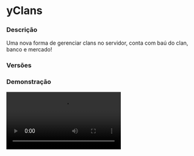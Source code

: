 # yClans
<secondary-label ref="rankup"/>

### Descrição
Uma nova forma de gerenciar clans no servidor, conta com baú do clan, banco e mercado!

### Versões
<secondary-label ref="1.8"/>
<secondary-label ref="1.9"/>
<secondary-label ref="1.10"/>
<secondary-label ref="1.11"/>
<secondary-label ref="1.12"/>
<secondary-label ref="1.13"/>
<secondary-label ref="1.14"/>
<secondary-label ref="1.15"/>
<secondary-label ref="1.16"/>
<secondary-label ref="1.17"/>
<secondary-label ref="1.18"/>
<secondary-label ref="1.19"/>
<secondary-label ref="1.20"/>
<secondary-label ref="1.21"/>

### Demonstração
<video src="//www.youtube.com/watch?v=i_gzW5Dm4MA"/>


<chapter title="Comandos" id="commands" collapsible="true">
<code-block lang="plain text">/clan - Abre o menu principal.
/clan online - Mostra os clans online
/clan top - Mostra o top clans
/clan info - Mostra as informações de um player ou clan
/clan convites - Mostra os convites para aderir à um clan
/clan criar - Cria um novo clan
/clan solicitar - Solicita para entrar em um clan
/clan aceitar - Aceita o convite de um clan
/clan negar - Nega o convite de um clan
/clan sair - Sai de um clan
/clan desfazer - Desfaz de um clan
/clan convidar - Convida um player ao clan
/clan kickar - Kicka um player do clan
/clan membros- Mostra os membros do clan
/clan boletins - Mostra os boletins do clan
/clan transferir - Transferir a liderança do clan
/clan modbanner - Modifica o banner do clan
/clan resetbanner - Reseta o banner do clan
/clan moddescription - Modifica a descrição do clan
/clan modname - Modifica o nome do clan
/clan modtag - Modifica a tag do clan
/clan modowntag - Modifica a tag de um jogador
/clan modrole - Modifica o cargo de um jogador
/clan roleperm - Modifica as permissões de um cargo
/clan roles - Mostra os cargos do clan
/clan solicitacoes - Mostra as solicitações de adesão ao clan
/clan mercado - Abre o mercado do clan
/clan money - Abre o banco do clan
/clan money depositar - Deposita uma quantia no banco do clan
/clan money sacar - Saca uma quantia do banco do clan
/clan money historico - Mostra o histórico do banco do clan
/clan bau - Abre o baú do clan
/clan bau expandir - Expande o baú do clan
/clan bau historico - Mostra o histórico do baú do clan
/clan base - Vai até a base do clan
/clan base setar - Seta o local da base do clan
/clan base deletar - Deleta o local da base do clan
/clan base [clan] - Vai até a base de outro clan
/clan ff membros - Alterna o fogo amigo entre membros
/clan ff aliados - Alterna o fogo amigo entre aliados
/clan rival- Mostra os rivais do clan
/clan rival add - Adiciona rivalidade com um clan
/clan rival remove - Remove rivalidade com um clan
/clan ally - Mostra os aliados do clan
/clan ally add - Envia um convite de aliança
/clan ally remove - Remove uma aliança
/clan ally aceitar - Aceita o convite de aliança
/clan ally negar - Nega o convite de aliança
/c - Falar no chat do clan.
/a - Falar no chat de aliados. 
/clan verificar - Verificar um clan
/clan spy - Alterna o modo espião
/clan entrar - Força a entrada em um clan
/clan deletar - Deleta um clan
/clan reload - Recarrega os arquivos de configuração
/clan givespecialitem - Dá itens especiais para um jogador ss teste</code-block>
</chapter>





<chapter title="Permissões" id="permissions" collapsible="true">
<code-block lang="plain text">yclans.use - Permissão para o /clan
yclans.clan.allychat - Permissão para o /a
yclans.clan.chat - Permissão para o /c
yclans.clan.accept - Permissão para o /clan aceitar
yclans.clan.ally - Permissão para o /clan ally
yclans.clan.ask - Permissão para o /clan solicitar
yclans.clan.chest - Permissão para o /clan bau
yclans.clan.create - Permissão para o /clan criar
yclans.clan.decline - Permissão para o /clan negar
yclans.clan.disband - Permissão para o /clan desfazer
yclans.clan.ff - Permissão para o /clan ff
yclans.clan.home - Permissão para o /clan home
yclans.clan.info - Permissão para o /clan info
yclans.clan.invitations - Permissão para o /clan convites
yclans.clan.invite - Permissão para o /clan convidar
yclans.clan.kick - Permissão para o /clan kickar
yclans.clan.leave - Permissão para o /clan sair
yclans.clan.management - Permissão para o /clan gerenciar
yclans.clan.market - Permissão para o /clan mercado
yclans.clan.members - Permissão para o /clan membros
yclans.clan.modbanner - Permissão para o /clan modbanner
yclans.clan.moddescription - Permissão para o /clan moddescription
yclans.clan.modname - Permissão para o /clan modname
yclans.clan.modowntag - Permissão para o /clan modowntag
yclans.clan.modrole - Permissão para o /clan modrole
yclans.clan.modtag - Permissão para o /clan modtag
yclans.clan.money - Permissão para o /clan money
yclans.clan.newsletters - Permissão para o /clan boletins
yclans.clan.online - Permissão para o /clan online
yclans.clan.resetbanner - Permissão para o /clan resetbanner
yclans.clan.rival - Permissão para o /clan rival
yclans.clan.roleperm - Permissão para o /clan roleperm
yclans.clan.roles - Permissão para o /clan roles
yclans.clan.solicitations - Permissão para o /clan solicitacoes
yclans.clan.top - Permissão para o /clan top
yclans.clan.transfer - Permissão para o /clan transferir
yclans.home.public - Permissão para definir a home como pública
yclans.admin - Permissão para ser reconhecido como admin
yclans.clan.verify - Permissão para o /clan verificar
yclans.clan.spy - Permissão para o /clan spy
yclans.clan.entrar - Permissão para o /clan entrar
yclans.clan.deletar - Permissão para o /clan deletar
yclans.clan.reload - Permissão para o /clan reload
yclans.clan.givespecialitem - Permissão para o /clan givespecialitem sim</code-block>
</chapter>



## Placeholders
<primary-label ref="placeholders"/>

Aqui estão as placeholders disponíveis para utilização com este plugin. Consulte-as para entender como utilizá-las corretamente.

<code-block lang="plain text" ignore-vars="true">
%yclans_has% - Retorna se o jogador possui clan
%yclans_kills_civilian% - Retorna as kills civis do jogador
%yclans_kills_neutral% - Retorna as kills neutras do jogador
%yclans_kills_rival% - Retorna as kills rivais do jogador
%yclans_kills_total% - Retorna as kills totais do jogador
%yclans_deaths% - Retorna as mortes do jogador
%yclans_kdr% - Retorna o kdr do jogador
%yclans_role% - Retorna o cargo do jogador
%yclans_role_symbol% - Retorna o símbolo do cargo do jogador
%yclans_own_tag% - Retorna a tag customizada do jogador
%yclans_tag% - Retorna a tag do clan.
%yclans_clan_leader% - Retorna o líder do clan
%yclans_clan_captains% - Retorna os capitães do clan
%yclans_clan_trusted% - Retorna os membros confiáveis do clan
%yclans_clan_info_allies% - Retorna os aliados do clan
%yclans_clan_info_rivals% - Retorna os rivais do clan
%yclans_clan_enter_date% - Retorna a data que o jogador entrou no clan
%yclans_clan_enter_hour% - Retorna a hora que o jogador entrou no clan
%yclans_clan_tag% - Retorna a tag do clan
%yclans_clan_colortag% - Retorna a tag colorida do clan
%yclans_clan_name% - Retorna o nome do clan
%yclans_clan_description% - Retorna a descrição do clan
%yclans_clan_kills_civilian% - Retorna as kills civis do clan
%yclans_clan_kills_neutral% - Retorna as kills neutras do clan
%yclans_clan_kills_rival% - Retorna as kills rivais do clan
%yclans_clan_kills% - Retorna as kills totais do clan
%yclans_clan_deaths% - Retorna as mortes do clan
%yclans_clan_kdr% - Retorna o kdr do clan
%yclans_clan_money% - Retorna o money do clan sem formatação
%yclans_clan_money_formatted% - Retorna o money do clan formatado
%yclans_clan_allies% - Retorna a quantia de aliados do clan
%yclans_clan_rivals% - Retorna a quantia de rivais do clan
%yclans_clan_members_total% - Retorna a quantia de membros do clan
%yclans_clan_members_online% - Retorna a quantia de membros online do clan
</code-block>

## Chat
<primary-label ref="chat"/>

Esta seção apresenta as placeholders disponíveis para utilização no chat. Consulte-as para compreender como aplicá-las de maneira eficaz.

<code-block lang="plain text">
{clan_tag} - Retorna a tag do clan.
{clan_colortag} - Retorna a tag colorida do clan.
{clan_name} - Retorna o nome do clan.
{clan_role} - Retorna o cargo do jogador.
{clan_role_symbol} - Retorna o símbolo do cargo do jogador.
</code-block>

## API
<primary-label ref="api"/>

Configure nossa API para aproveitar todos os recursos oferecidos pelo plugin. Siga as instruções para garantir uma integração bem-sucedida.

<code-block lang="java">
public static ClanAPIHolder getAPI() {
    try {
        RegisteredServiceProvider&lt;ClanAPIHolder> rsp = Bukkit.getServer().getServicesManager()
            .getRegistration(ClanAPIHolder.class);
        return rsp == null ? null : rsp.getProvider();
    } catch (Throwable var1) {
        return null;
    }
}
</code-block>

## Erros comuns
<primary-label ref="errors"/>

Antes de configurar o plugin, revise os pontos listados aqui para evitar problemas frequentes durante a configuração.

<seealso style="cards">
    <category ref="wrs">
        <a href="yplugins.md"></a>        <a href="https://ystoreplugins.com.br/plugins/detalhes/4-yClans">Site do plugin yClans</a>
    </category>
</seealso>